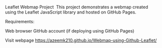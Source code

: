 Leaflet Webmap Project ️
This project demonstrates a webmap created using the Leaflet JavaScript library and hosted on GitHub Pages.

Requirements:

Web browser
GitHub account (if deploying using GitHub Pages)

Visit webpage
 https://azeemk210.github.io/Webmap-using-Github-Leaflet/